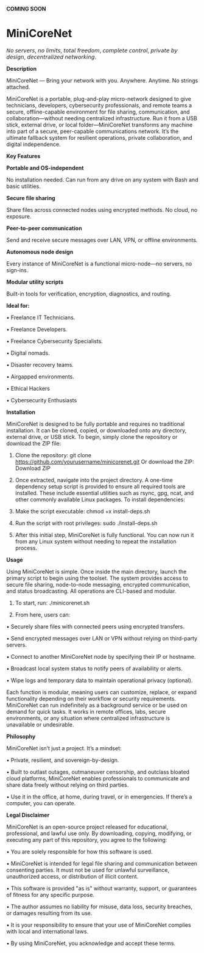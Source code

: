 **COMING SOON**

# MiniCoreNet
𝘕𝘰 𝘴𝘦𝘳𝘷𝘦𝘳𝘴, 𝘯𝘰 𝘭𝘪𝘮𝘪𝘵𝘴, 𝘵𝘰𝘵𝘢𝘭 𝘧𝘳𝘦𝘦𝘥𝘰𝘮, 𝘤𝘰𝘮𝘱𝘭𝘦𝘵𝘦 𝘤𝘰𝘯𝘵𝘳𝘰𝘭, 𝘱𝘳𝘪𝘷𝘢𝘵𝘦 𝘣𝘺 𝘥𝘦𝘴𝘪𝘨𝘯, 𝘥𝘦𝘤𝘦𝘯𝘵𝘳𝘢𝘭𝘪𝘻𝘦𝘥 𝘯𝘦𝘵𝘸𝘰𝘳𝘬𝘪𝘯𝘨.

**Description**

MiniCoreNet — Bring your network with you.
Anywhere. Anytime. No strings attached.

MiniCoreNet is a portable, plug-and-play micro-network designed to give technicians, developers, cybersecurity professionals, and remote teams a secure, offline-capable environment for file sharing, communication, and collaboration—without needing centralized infrastructure. Run it from a USB stick, external drive, or local folder—MiniCoreNet transforms any machine into part of a secure, peer-capable communications network. It’s the ultimate fallback system for resilient operations, private collaboration, and digital independence.

**Key Features**

**Portable and OS-independent**

No installation needed. Can run from any drive on any system with Bash and basic utilities.

**Secure file sharing**

Share files across connected nodes using encrypted methods. No cloud, no exposure.

**Peer-to-peer communication**

Send and receive secure messages over LAN, VPN, or offline environments.

**Autonomous node design**

Every instance of MiniCoreNet is a functional micro-node—no servers, no sign-ins.

**Modular utility scripts**

Built-in tools for verification, encryption, diagnostics, and routing.

**Ideal for:**

• Freelance IT Technicians.

• Freelance Developers.

• Freelance Cybersecurity Specialists.

• Digital nomads.

• Disaster recovery teams.

• Airgapped environments.

• Ethical Hackers

• Cybersecurity Enthusiasts

**Installation**

MiniCoreNet is designed to be fully portable and requires no traditional installation. It can be cloned, copied, or downloaded onto any directory, external drive, or USB stick. To begin, simply clone the repository or download the ZIP file:

1. Clone the repository: git clone https://github.com/yourusername/minicorenet.git Or download the ZIP: Download ZIP

2. Once extracted, navigate into the project directory. A one-time dependency setup script is provided to ensure all required tools are installed. These include essential utilities such as rsync, gpg, ncat, and other commonly available Linux packages. To install dependencies:

3. Make the script executable: chmod +x install-deps.sh

4. Run the script with root privileges: sudo ./install-deps.sh

5. After this initial step, MiniCoreNet is fully functional. You can now run it from any Linux system without needing to repeat the installation process.

**Usage**

Using MiniCoreNet is simple. Once inside the main directory, launch the primary script to begin using the toolset. The system provides access to secure file sharing, node-to-node messaging, encrypted communication, and status broadcasting. All operations are CLI-based and modular.

1. To start, run: ./minicorenet.sh
   
2. From here, users can:

• Securely share files with connected peers using encrypted transfers.

• Send encrypted messages over LAN or VPN without relying on third-party servers.

• Connect to another MiniCoreNet node by specifying their IP or hostname.

• Broadcast local system status to notify peers of availability or alerts.

• Wipe logs and temporary data to maintain operational privacy (optional).

Each function is modular, meaning users can customize, replace, or expand functionality depending on their workflow or security requirements. MiniCoreNet can run indefinitely as a background service or be used on demand for quick tasks. It works in remote offices, labs, secure environments, or any situation where centralized infrastructure is unavailable or undesirable.

**Philosophy**

MiniCoreNet isn’t just a project. It’s a mindset:

• Private, resilient, and sovereign-by-design.

• Built to outlast outages, outmaneuver censorship, and outclass bloated cloud platforms, MiniCoreNet enables professionals to communicate and share data freely without relying on third parties.

• Use it in the office, at home, during travel, or in emergencies. If there’s a computer, you can operate.

**Legal Disclaimer**

MiniCoreNet is an open-source project released for educational, professional, and lawful use only. By downloading, copying, modifying, or executing any part of this repository, you agree to the following:

• You are solely responsible for how this software is used.

• MiniCoreNet is intended for legal file sharing and communication between consenting parties. It must not be used for unlawful surveillance, unauthorized access, or distribution of illicit content.

• This software is provided "as is" without warranty, support, or guarantees of fitness for any specific purpose.

• The author assumes no liability for misuse, data loss, security breaches, or damages resulting from its use.

• It is your responsibility to ensure that your use of MiniCoreNet complies with local and international laws.

• By using MiniCoreNet, you acknowledge and accept these terms.
